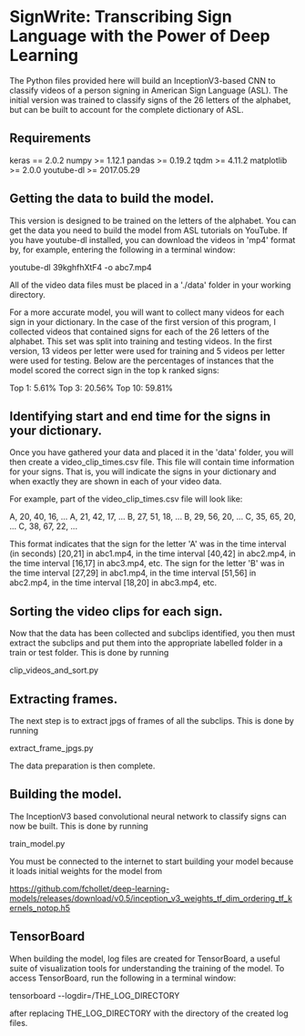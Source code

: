 # SignWrite: Transcribing Sign Language with the Power of Deep Learning

The Python files provided here will build an InceptionV3-based CNN to classify videos of a person signing in American Sign Language (ASL). The initial version was trained to classify signs of the 26 letters of the alphabet, but can be built to account for the complete dictionary of ASL.


## Requirements

keras == 2.0.2
numpy >= 1.12.1
pandas >= 0.19.2
tqdm >= 4.11.2
matplotlib >= 2.0.0
youtube-dl >= 2017.05.29


## Getting the data to build the model.

This version is designed to be trained on the letters of the alphabet. You can get the data you need to build the model from ASL tutorials on YouTube. If you have youtube-dl installed, you can download the videos in 'mp4' format by, for example, entering the following in a terminal window:

youtube-dl 39kghfhXtF4 -o abc7.mp4

All of the video data files must be placed in a './data' folder in your working directory.

For a more accurate model, you will want to collect many videos for each sign in your dictionary. In the case of the first version of this program, I collected videos that contained signs for each of the 26 letters of the alphabet. This set was split into training and testing videos. In the first version, 13 videos per letter were used for training and 5 videos per letter were used for testing. Below are the percentages of instances that the model scored the correct sign in the top k ranked signs:

Top  1:  5.61%
Top  3: 20.56%
Top 10: 59.81%


## Identifying start and end time for the signs in your dictionary.

Once you have gathered your data and placed it in the 'data' folder, you will then create a video_clip_times.csv file. This file will contain time information for your signs. That is, you will indicate the signs in your dictionary and when exactly they are shown in each of your video data.

For example, part of the video_clip_times.csv file will look like:

A, 20, 40, 16, ...
A, 21, 42, 17, ...
B, 27, 51, 18, ...
B, 29, 56, 20, ...
C, 35, 65, 20, ...
C, 38, 67, 22, ...

This format indicates that the sign for the letter 'A' was in the time interval (in seconds) [20,21] in abc1.mp4, in the time interval [40,42] in abc2.mp4, in the time interval [16,17] in abc3.mp4, etc. The sign for the letter 'B' was in the time interval [27,29] in abc1.mp4, in the time interval [51,56] in abc2.mp4, in the time interval [18,20] in abc3.mp4, etc.


## Sorting the video clips for each sign.

Now that the data has been collected and subclips identified, you then must extract the subclips and put them into the appropriate labelled folder in a train or test folder. This is done by running 

clip_videos_and_sort.py


## Extracting frames.

The next step is to extract jpgs of frames of all the subclips. This is done by running

extract_frame_jpgs.py

The data preparation is then complete.


## Building the model.

The InceptionV3 based convolutional neural network to classify signs can now be built. This is done by running

train_model.py

You must be connected to the internet to start building your model because it loads initial weights for the model from

https://github.com/fchollet/deep-learning-models/releases/download/v0.5/inception_v3_weights_tf_dim_ordering_tf_kernels_notop.h5


## TensorBoard

When building the model, log files are created for TensorBoard, a useful suite of visualization tools for understanding the training of the model. To access TensorBoard, run the following in a terminal window:

tensorboard --logdir=/THE_LOG_DIRECTORY

after replacing THE_LOG_DIRECTORY with the directory of the created log files.

